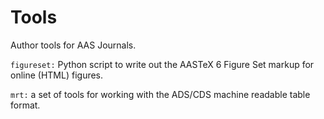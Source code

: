 # Tools
Author tools for AAS Journals.

``figureset:`` Python script to write out the AASTeX 6 Figure Set markup for online (HTML) figures.

``mrt:`` a set of tools for working with the ADS/CDS machine readable table format. 
